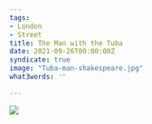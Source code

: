 ```yaml
---
tags:
- London
- Street
title: The Man with the Tuba
date: 2021-09-26T00:00:00Z
syndicate: true
image: "Tuba-man-shakespeare.jpg"
what3words: ''

---
```

![](Tuba-man-shakespeare.jpg)